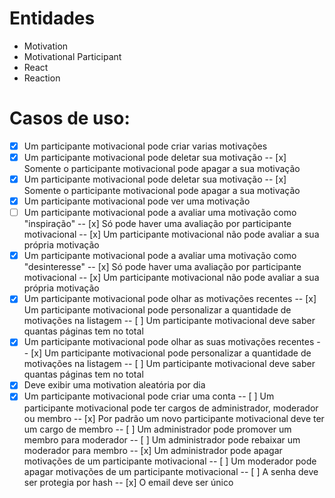# Entidades

- Motivation
- Motivational Participant
- React
- Reaction

# Casos de uso:

- [x] Um participante motivacional pode criar varias motivações
- [x] Um participante motivacional pode deletar sua motivação
      -- [x] Somente o participante motivacional pode apagar a sua motivação
- [x] Um participante motivacional pode deletar sua motivação
      -- [x] Somente o participante motivacional pode apagar a sua motivação
- [x] Um participante motivacional pode ver uma motivação
- [ ] Um participante motivacional pode a avaliar uma motivação como "inspiração"
      -- [x] Só pode haver uma avaliação por participante motivacional
      -- [x] Um participante motivacional não pode avaliar a sua própria motivação
- [x] Um participante motivacional pode a avaliar uma motivação como "desinteresse"
      -- [x] Só pode haver uma avaliação por participante motivacional
      -- [x] Um participante motivacional não pode avaliar a sua própria motivação
- [x] Um participante motivacional pode olhar as motivações recentes
      -- [x] Um participante motivacional pode personalizar a quantidade de motivações na listagem
      -- [ ] Um participante motivacional deve saber quantas páginas tem no total
- [x] Um participante motivacional pode olhar as suas motivações recentes
      -- [x] Um participante motivacional pode personalizar a quantidade de motivações na listagem
      -- [ ] Um participante motivacional deve saber quantas páginas tem no total
- [x] Deve exibir uma motivation aleatória por dia
- [x] Um participante motivacional pode criar uma conta
      -- [ ] Um participante motivacional pode ter cargos de administrador, moderador ou membro
      -- [x] Por padrão um novo participante motivacional deve ter um cargo de membro
      -- [ ] Um administrador pode promover um membro para moderador
      -- [ ] Um administrador pode rebaixar um moderador para membro
      -- [x] Um administrador pode apagar motivações de um participante motivacional
      -- [ ] Um moderador pode apagar motivações de um participante motivacional
      -- [ ] A senha deve ser protegia por hash
      -- [x] O email deve ser único
